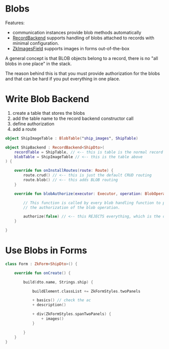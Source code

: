 # Blobs

Features:

* communication instances provide blob methods automatically
* [RecordBackend](../../../core/src/jvmMain/kotlin/zakadabar/stack/backend/data/record/RecordBackend.kt) supports handling of blobs attached to records with minimal configuration.
* [ZkImagesField](../../../core/src/jsMain/kotlin/zakadabar/stack/frontend/builtin/form/fields/ZkImagesField.kt) supports images in forms out-of-the-box

<div class="zk-note-info">
A general concept is that BLOB objects belong to a record, there is no
"all blobs in one place" in the stack.

The reason behind this is that you must provide authorization for the blobs and that can be hard if you put everything in one place.
</div>

# Write Blob Backend

1. create a table that stores the blobs
1. add the table name to the record backend constructor call
1. define authorization
1. add a route

```kotlin
object ShipImageTable : BlobTable("ship_images", ShipTable)
```

```kotlin
object ShipBackend : RecordBackend<ShipDto>(
    recordTable = ShipTable, // <-- this is table is the normal record table
    blobTable = ShipImageTable // <-- this is the table above
) {

    override fun onInstallRoutes(route: Route) {
        route.crud() // <-- this is just the default CRUD routing
        route.blob() // <-- this adds BLOB routing
    }

    override fun blobAuthorize(executor: Executor, operation: BlobOperation, recordId: RecordId<ShipDto>?, blobId: RecordId<BlobDto>?, dto: BlobDto?) {

        // This function is called by every blob handling function to perform
        // the authorization of the blob operation.

        authorize(false) // <-- this REJECTS everything, which is the default
    }

}
```

# Use Blobs in Forms

```kotlin
class Form : ZkForm<ShipDto>() {

    override fun onCreate() {

        build(dto.name, Strings.ship) {

            buildElement.classList += ZkFormStyles.twoPanels

            + basics() // check the ac
            + description()

            + div(ZkFormStyles.spanTwoPanels) {
                + images()
            }

        }
    }
}
```